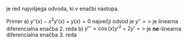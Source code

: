je red najvišjega odvoda, ki v enačbi nastopa.


Primer
a)  $y''(x) - x^{2}y'(x)+y(x)=0$
	največji odvod je $y'' =>$ je linearna diferencialna enačba 2. reda
b) $y''' = \cos{(x)}y'^{2}+ 2y' =>$ je **ne**-linearna diferencialna enačba 3. reda

